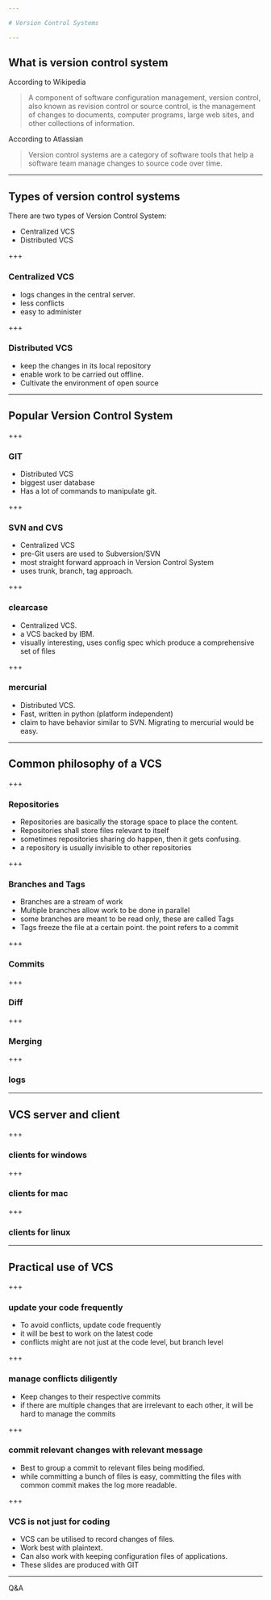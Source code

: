 ```yaml
---

# Version Control Systems

---
```


## What is version control system

According to Wikipedia
> A component of software configuration management, version control, also known as revision control or source control, is the management of changes to documents, computer programs, large web sites, and other collections of information.

According to Atlassian 
> Version control systems are a category of software tools that help a software team manage changes to source code over time.

---

## Types of version control systems

There are two types of Version Control System:
- Centralized VCS
- Distributed VCS

+++

### Centralized VCS

- logs changes in the central server.
- less conflicts
- easy to administer

+++

### Distributed VCS

- keep the changes in its  local repository
- enable work to be carried out offline.
- Cultivate the environment of open source

---

## Popular Version Control System

+++

### GIT

- Distributed VCS
- biggest user database
- Has a lot of commands to manipulate git.

+++

### SVN and CVS

- Centralized VCS
- pre-Git users are used to Subversion/SVN
- most straight forward approach in Version Control System
- uses trunk, branch, tag approach.

+++

### clearcase

- Centralized VCS.
- a VCS backed by IBM.
- visually interesting, uses config spec which produce a comprehensive set of files


+++

### mercurial

- Distributed VCS.
- Fast, written in python (platform independent)
- claim to have behavior similar to SVN. Migrating to mercurial would be easy.

---

## Common philosophy of a VCS

+++

### Repositories

  - Repositories are basically the storage space to place the content.
  - Repositories shall store files relevant to itself
  - sometimes repositories sharing do happen, then it gets confusing.
  - a repository is usually invisible to other repositories

+++

### Branches and Tags

  - Branches are a stream of work
  - Multiple branches allow work to be done in parallel
  - some branches are meant to be read only, these are called Tags
  - Tags freeze the file at a certain point. the point refers to a commit
   
+++

### Commits

+++

### Diff

+++

### Merging

+++

### logs

---

## VCS server and client

+++

### clients for windows

+++

### clients for mac

+++

### clients for linux

---

## Practical use of VCS


+++

### update your code frequently
  - To avoid conflicts, update code frequently
  - it will be best to work on the latest code
  - conflicts might are not just at the code level, but branch level

+++

### manage conflicts diligently
  - Keep changes to their respective commits
  - if there are multiple changes that are irrelevant to each other, it will be hard to manage the commits

+++

### commit relevant changes with relevant message
  - Best to group a commit to relevant files being modified.
  - while committing a bunch of files is easy, committing the files with common commit makes the log more readable.

+++

### VCS is not just for coding
  - VCS can be utilised to record changes of files.
  - Work best with plaintext.
  - Can also work with keeping configuration files of applications.
  - These slides are produced with GIT
  

---  

Q&A